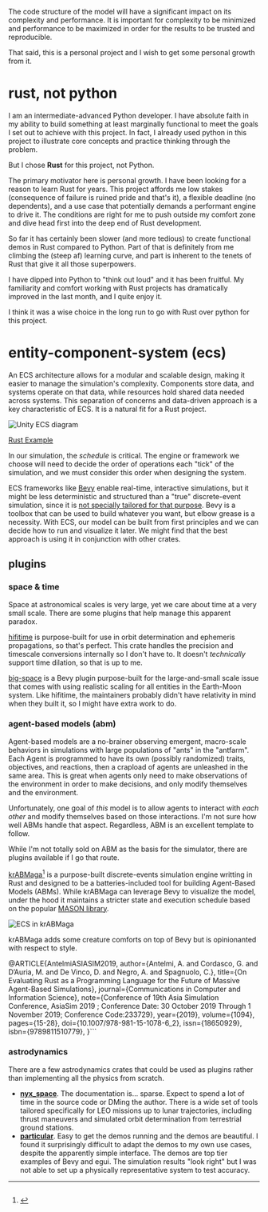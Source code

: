 The code structure of the model will have a significant impact on its complexity and performance. It is important for
complexity to be minimized and performance to be maximized in order for the results to be trusted and reproducible.

That said, this is a personal project and I wish to get some personal growth from it.

# rust, not python
I am an intermediate-advanced Python developer. I have absolute faith in my ability to build something at least
marginally functional to meet the goals I set out to achieve with this project. In fact, I already used python in this
project to illustrate core concepts and practice thinking through the problem.

But I chose **Rust** for this project, not Python.

The primary motivator here is personal growth. I have been looking for a reason to learn Rust for years. This project
affords me low stakes (consequence of failure is ruined pride and that's it), a flexible deadline (no dependents), and a
use case that potentially demands a performant engine to drive it. The conditions are right for me to push outside my
comfort zone and dive head first into the deep end of Rust development.

So far it has certainly been slower (and more tedious) to create functional demos in Rust compared to Python. Part of
that is definitely from me climbing the (steep af) learning curve, and part is inherent to the tenets of Rust that give
it all those superpowers.

I have dipped into Python to "think out loud" and it has been fruitful. My familiarity and comfort working with Rust
projects has dramatically improved in the last month, and I quite enjoy it.

I think it was a wise choice in the long run to go with Rust over python for this project.

# entity-component-system (ecs)
An ECS architecture allows for a modular and scalable design, making it easier to manage the simulation's complexity.
Components store data, and systems operate on that data, while resources hold shared data needed across systems. This
separation of concerns and data-driven approach is a key characteristic of ECS. It is a natural fit for a Rust project.

![Unity ECS diagram](https://docs.unity3d.com/Packages/com.unity.entities@0.1/manual/images/ECSBlockDiagram.png)

[Rust Example](https://github.com/bevyengine/bevy/blob/main/examples/ecs/ecs_guide.rs)

In our simulation, the _schedule_ is critical. The engine or framework we choose will need to decide the order of
operations each "tick" of the simulation, and we must consider this order when designing the system.

ECS frameworks like [Bevy](https://bevyengine.org/) enable real-time, interactive simulations, but it might be less
deterministic and structured than a "true" discrete-event simulation, since it is 
[not specially tailored for that purpose](https://github.com/bevyengine/bevy/discussions/1678). Bevy is a toolbox that 
can be used to build whatever you want, but elbow grease is a necessity. With ECS, our model can be built from first
principles and we can decide how to run and visualize it later. We might find that the best approach is using it in
conjunction with other crates.

## plugins
### space & time
Space at astronomical scales is very large, yet we care about time at a very small scale. There are some plugins that
help manage this apparent paradox.

[hifitime](https://nyxspace.com/hifitime/) is purpose-built for use in orbit determination and ephemeris
propagations, so that's perfect. This crate handles the precision and timescale conversions internally so I don't have
to. It doesn't _technically_ support time dilation, so that is up to me.

[big-space](https://docs.rs/big_space/latest/big_space/) is a Bevy plugin purpose-built for the large-and-small scale
issue that comes with using realistic scaling for all entities in the Earth-Moon system. Like hifitime, the maintainers
probably didn't have relativity in mind when they built it, so I might have extra work to do.

### agent-based models (abm)
Agent-based models are a no-brainer observing emergent, macro-scale behaviors in simulations with large populations of
"ants" in the "antfarm". Each Agent is programmed to have its own (possibly randomized) traits, objectives, and
reactions, then a crapload of agents are unleashed in the same area. This is great when agents only need to make
observations of the environment in order to make decisions, and only modify themselves and the environment.

Unfortunately, one goal of _this_ model is to allow agents to interact with _each other_ and modify themselves based on
those interactions. I'm not sure how well ABMs handle that aspect. Regardless, ABM is an excellent template to follow.

While I'm not totally sold on ABM as the basis for the simulator, there are plugins available if I go that route.

[krABMaga](https://krabmaga.github.io/)[^2] is a purpose-built discrete-events
simulation engine writting in Rust and designed to be a batteries-included tool
for building Agent-Based Models (ABMs). While krABMaga can leverage Bevy to
visualize the model, under the hood it maintains a stricter state and execution
schedule based on the popular [MASON library](https://cs.gmu.edu/~eclab/projects/mason/).

![ECS in krABMaga](https://krabmaga.github.io/images/krabmaga-arch.jpg)

krABMaga adds some creature comforts on top of Bevy but is opinionanted with respect to style. 

[^2]: ```bibtex
@ARTICLE{AntelmiASIASIM2019,
  author={Antelmi, A. and Cordasco, G. and D’Auria, M. and De Vinco, D. and Negro, A. and Spagnuolo, C.},
  title={On Evaluating Rust as a Programming Language for the Future of Massive Agent-Based Simulations},
  journal={Communications in Computer and Information Science},
  note={Conference of 19th Asia Simulation Conference, AsiaSim 2019 ; Conference Date: 30 October 2019 Through 1 November 2019;  Conference Code:233729},
  year={2019},
  volume={1094},
  pages={15-28},
  doi={10.1007/978-981-15-1078-6_2},
  issn={18650929},
  isbn={9789811510779},
}```

### astrodynamics
There are a few astrodynamics crates that could be used as plugins rather than implementing all the physics from
scratch.

- **[nyx_space](https://nyxspace.com/)**. The documentation is... sparse. Expect to spend a lot of time in the source
  code or DMing the author. There is a wide set of tools tailored specifically for LEO missions up to lunar
  trajectories, including thrust maneuvers and simulated orbit determination from terrestrial ground stations.
- **[particular](https://particular.rs/)**. Easy to get the demos running and the demos are beautiful. I found it
  surprisingly difficult to adapt the demos to my own use cases, despite the apparently simple interface. The demos are
  top tier examples of Bevy and egui. The simulation results "look right" but I was not able to set up a physically
  representative system to test accuracy.
